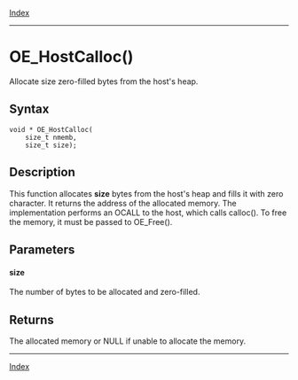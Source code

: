 [Index](index.md)

---
# OE_HostCalloc()

Allocate size zero-filled bytes from the host's heap.

## Syntax

    void * OE_HostCalloc(
        size_t nmemb,
        size_t size);
## Description 

This function allocates **size** bytes from the host's heap and fills it with zero character. It returns the address of the allocated memory. The implementation performs an OCALL to the host, which calls calloc(). To free the memory, it must be passed to OE_Free().



## Parameters

#### size

The number of bytes to be allocated and zero-filled.

## Returns

The allocated memory or NULL if unable to allocate the memory.

---
[Index](index.md)

